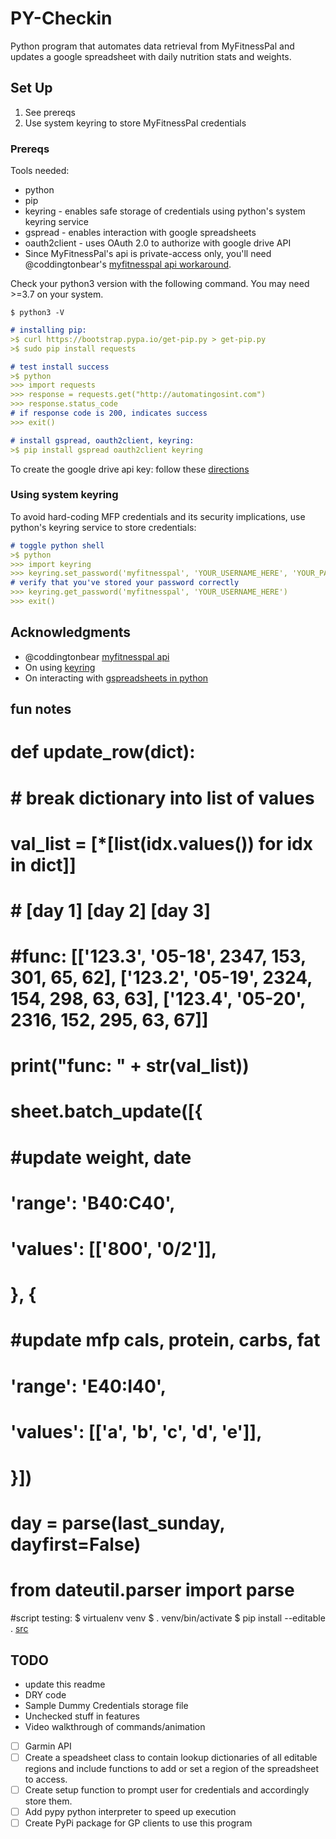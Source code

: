 # PY-Checkin
Python program that automates data retrieval from MyFitnessPal and updates a google spreadsheet with daily nutrition stats and weights. 

## Set Up
1. See prereqs
2. Use system keyring to store MyFitnessPal credentials

### Prereqs
Tools needed:
* python
* pip
* keyring - enables safe storage of credentials using python's system keyring service
* gspread - enables interaction with google spreadsheets
* oauth2client - uses OAuth 2.0 to authorize with google drive API
* Since MyFitnessPal's api is private-access only, you'll need @coddingtonbear's
[myfitnesspal api workaround](https://github.com/coddingtonbear/python-myfitnesspal.git).

Check your python3 version with the following command. You may need >=3.7 on your system.
```angular2
$ python3 -V
```
```md
# installing pip:
>$ curl https://bootstrap.pypa.io/get-pip.py > get-pip.py
>$ sudo pip install requests

# test install success
>$ python
>>> import requests
>>> response = requests.get("http://automatingosint.com")
>>> response.status_code
# if response code is 200, indicates success
>>> exit()

# install gspread, oauth2client, keyring:
>$ pip install gspread oauth2client keyring
```

To create the google drive api key:
follow these [directions](https://www.twilio.com/blog/2017/02/an-easy-way-to-read-and-write-to-a-google-spreadsheet-in-python.html)

### Using system keyring
To avoid hard-coding MFP credentials and its security implications, use python's keyring service to store credentials:
```md
# toggle python shell
>$ python
>>> import keyring
>>> keyring.set_password('myfitnesspal', 'YOUR_USERNAME_HERE', 'YOUR_PASSWORD_HERE')
# verify that you've stored your password correctly
>>> keyring.get_password('myfitnesspal', 'YOUR_USERNAME_HERE')
>>> exit()
```

## Acknowledgments
* @coddingtonbear [myfitnesspal api](https://github.com/coddingtonbear/python-myfitnesspal.git)
* On using [keyring](https://alexwlchan.net/2016/11/you-should-use-keyring/)
* On interacting with [gspreadsheets in python](https://www.twilio.com/blog/2017/02/an-easy-way-to-read-and-write-to-a-google-spreadsheet-in-python.html)

## fun notes

# def update_row(dict):
#     # break dictionary into list of values
#     val_list = [*[list(idx.values()) for idx in dict]]
#     #                       [day 1]                                               [day 2]                                [day 3]
#     #func: [['123.3', '05-18', 2347, 153, 301, 65, 62], ['123.2', '05-19', 2324, 154, 298, 63, 63], ['123.4', '05-20', 2316, 152, 295, 63, 67]]
#     print("func: " + str(val_list))

# sheet.batch_update([{
#     #update weight, date
#     'range': 'B40:C40',
#     'values': [['800', '0/2']],
# }, {
#     #update mfp cals, protein, carbs, fat
#     'range': 'E40:I40',
#     'values': [['a', 'b', 'c', 'd', 'e']],
# }])
 # day = parse(last_sunday, dayfirst=False)
# from dateutil.parser import parse

#script testing:
$ virtualenv venv
$ . venv/bin/activate
$ pip install --editable .
[src](https://click.palletsprojects.com/en/7.x/setuptools/#testing-the-script)



## TODO
 * update this readme
 * DRY code
 * Sample Dummy Credentials storage file
 * Unchecked stuff in features
 * Video walkthrough of commands/animation
 * [ ] Garmin API
 * [ ] Create a speadsheet class to contain lookup dictionaries of all editable regions and include functions to add or set a region of the spreadsheet to access.
 * [ ] Create setup function to prompt user for credentials and accordingly store them.
 * [ ] Add pypy python interpreter to speed up execution
 * [ ] Create PyPi package for GP clients to use this program